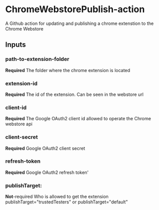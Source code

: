 # ChromeWebstorePublish-action
A Github action for updating and publishing a chrome extenstion to the Chrome Webstore

## Inputs

### path-to-extension-folder
**Required** 
The folder where the chrome extension is located

### extension-id
**Required** 
The id of the extension. Can be seen in the webstore url

### client-id
**Required** 
The Google OAuth2 client id allowed to operate the Chrome webstore api

### client-secret
**Required** 
Google OAuth2 client secret

### refresh-token
**Required** 
Google OAuth2 refresh token'

### publishTarget:
**Not**-required 
Who is allowed to get the extension
publishTarget="trustedTesters" or publishTarget="default"
